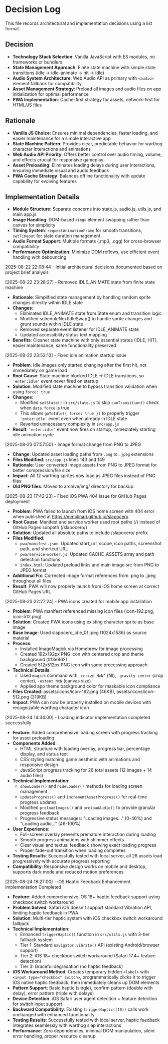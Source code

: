 # Decision Log

This file records architectural and implementation decisions using a list format.

## Decision

* **Technology Stack Selection**: Vanilla JavaScript with ES modules, no frameworks or bundlers
* **State Management Approach**: Finite state machine with simple state transitions (idle → idle-animate → hit → idle)
* **Audio System Architecture**: Web Audio API as primary with `<audio>` element fallback for compatibility
* **Asset Management Strategy**: Preload all images and audio files on app initialization for optimal performance
* **PWA Implementation**: Cache-first strategy for assets, network-first for HTML/JS files

## Rationale 

* **Vanilla JS Choice**: Ensures minimal dependencies, faster loading, and easier maintenance for a simple interactive app
* **State Machine Pattern**: Provides clear, predictable behavior for warthog character interactions and animations
* **Web Audio API Priority**: Offers better control over audio timing, volume, and effects crucial for responsive gameplay
* **Asset Preloading**: Eliminates loading delays during user interactions, ensuring immediate visual and audio feedback
* **PWA Cache Strategy**: Balances offline functionality with update capability for evolving features

## Implementation Details

* **Module Structure**: Separate concerns into state.js, audio.js, utils.js, and main app.js
* **Image Handling**: DOM-based `<img>` element swapping rather than canvas for simplicity
* **Timing System**: `requestAnimationFrame` for smooth transitions, `setTimeout` for state duration management
* **Audio Format Support**: Multiple formats (.mp3, .ogg) for cross-browser compatibility
* **Performance Optimization**: Minimize DOM reflows, use efficient event handling with debouncing

2025-08-22 22:08:44 - Initial architectural decisions documented based on project brief analysis

[2025-08-22 23:28:27] - Removed IDLE_ANIMATE state from finite state machine
- **Rationale**: Simplified state management by handling random sprite changes directly within IDLE state
- **Changes**: 
  - Eliminated IDLE_ANIMATE state from State enum and transition logic
  - Modified scheduleNextIdleSwap() to handle sprite changes and grunt sounds within IDLE state
  - Removed separate event listener for IDLE_ANIMATE state
  - Updated accessibility status text mapping
- **Benefits**: Cleaner state machine with only essential states (IDLE, HIT), easier maintenance, same functionality preserved

[2025-08-22 23:53:13] - Fixed idle animation startup issue
- **Problem**: Idle images only started changing after the first hit, not immediately on game load
- **Root Cause**: State machine blocked IDLE → IDLE transitions, so `'enter:idle'` event never fired on startup
- **Solution**: Modified state machine to bypass transition validation when using `force: true`
- **Changes**:
  - Modified `setState()` in `src/state.js` to skip `canTransition()` check when `data.force` is true
  - This allows `goToIdle({ force: true })` to properly trigger `'enter:idle'` event even when already in IDLE state
  - Reverted unnecessary complexity in `src/app.js`
- **Result**: `'enter:idle'` event now fires on startup, immediately starting idle animation cycle

[2025-08-23 07:57:50] - Image format change from PNG to JPEG
- **Change**: Updated asset loading paths from `.png` to `.jpeg` extensions
- **Files Modified**: `src/app.js` lines 143 and 149
- **Rationale**: User converted image assets from PNG to JPEG format for better compression/file size
- **Impact**: All 12 warthog sprites now load as JPEG files instead of PNG files
- **Old PNG files**: Moved to archive/img/ directory for backup

[2025-08-23 17:42:23] - Fixed iOS PWA 404 issue for GitHub Pages deployment
- **Problem**: PWA failed to launch from iOS home screen with 404 error when published at https://mmolinari.github.io/slapocero
- **Root Cause**: Manifest and service worker used root paths (/) instead of GitHub Pages subpath (/slapocero/)
- **Solution**: Updated all absolute paths to include /slapocero/ prefix
- **Files Modified**:
  - `pwa/manifest.json`: Updated start_url, scope, icon paths, screenshot path, and shortcut URL
  - `pwa/service-worker.js`: Updated CACHE_ASSETS array and path detection functions
  - `index.html`: Updated preload links and main image src from PNG to JPEG format
- **Additional Fix**: Corrected image format references from .png to .jpeg throughout all files
- **Result**: PWA will now properly launch from iOS home screen at correct GitHub Pages URL

[2025-08-23 22:27:24] - PWA icons created for mobile app installation
- **Problem**: PWA manifest referenced missing icon files (icon-192.png, icon-512.png)
- **Solution**: Created PWA icons using existing character sprite as base image
- **Base Image**: Used slapocero_idle_01.jpeg (1024x1536) as source material
- **Process**: 
  - Installed ImageMagick via Homebrew for image processing
  - Created 192x192px PNG icon with centered crop and theme background (#f3e8d2)
  - Created 512x512px PNG icon with same processing approach
- **Technical Details**:
  - Used `magick` command with `-resize NxN^` (fill), `-gravity center` (crop center), `-extent NxN` (canvas size)
  - Applied app theme background color for maskable icon compliance
- **Files Created**: assets/icons/icon-192.png (46KB), assets/icons/icon-512.png (319KB)
- **Impact**: PWA can now be properly installed on mobile devices with recognizable warthog character icon

[2025-08-24 14:34:00] - Loading indicator implementation completed successfully
- **Feature**: Added comprehensive loading screen with progress tracking for asset preloading
- **Components Added**: 
  - HTML structure with loading overlay, progress bar, percentage display, and status text
  - CSS styling matching game aesthetic with animations and responsive design
  - JavaScript progress tracking for 26 total assets (12 images + 14 audio files)
- **Technical Implementation**:
  - `showLoader()` and `hideLoader()` methods for loading screen management
  - `updateProgress()` and `incrementAssetProgress()` for real-time progress updates
  - Modified `preloadImages()` and `preloadAudio()` to provide granular progress feedback
  - Progressive status messages: "Loading images..." (0-46%) and "Loading audio..." (46-100%)
- **User Experience**: 
  - Full-screen overlay prevents premature interaction during loading
  - Smooth progress animations with shimmer effects
  - Clear visual and textual feedback showing exact loading progress
  - Proper fade-out transition when loading completes
- **Testing Results**: Successfully tested with local server, all 26 assets load progressively with accurate progress reporting
- **Compatibility**: Responsive design works on mobile and desktop, supports dark mode and reduced motion preferences

[2025-08-24 18:27:00] - iOS Haptic Feedback Enhancement Implementation Completed
- **Feature**: Added comprehensive iOS 18+ haptic feedback support using checkbox switch workaround
- **Problem Solved**: Safari iOS doesn't support standard Vibration API, limiting haptic feedback in PWA
- **Solution**: Multi-tier haptic system with iOS checkbox switch workaround fallback
- **Technical Implementation**:
  - Enhanced `triggerHaptic()` function in `src/utils.js` with 3-tier fallback system
  - Tier 1: Standard `navigator.vibrate()` API (existing Android/browser support)
  - Tier 2: iOS 18+ checkbox switch workaround (Safari 17.4+ feature detection)
  - Tier 3: Graceful degradation (no haptic feedback)
- **iOS Workaround Method**: Creates temporary hidden `<label>` with `<input type="checkbox" switch>`, programmatically clicks it to trigger iOS native haptic feedback, then immediately cleans up DOM elements
- **Pattern Support**: Basic haptic (single), confirm pattern (double with delay), error pattern (triple with delays)
- **Device Detection**: iOS Safari user agent detection + feature detection for switch input support
- **Backward Compatibility**: Existing `triggerHaptic([10])` calls work unchanged with enhanced functionality
- **Testing Results**: Successfully tested with local server, haptic feedback integrates seamlessly with warthog slap interactions
- **Performance**: Zero dependencies, minimal DOM manipulation, silent error handling, proper resource cleanup